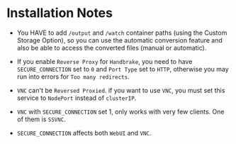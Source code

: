# Installation Notes

- You HAVE to add `/output` and `/watch` container paths (using the Custom Storage Option), so you can use the automatic conversion feature and also be able to access the converted files (manual or automatic).

- If you enable `Reverse Proxy` for `Handbrake`, you need to have `SECURE_CONNECTION` set to `0` and `Port Type` set to `HTTP`, otherwise you may run into errors for `Too many redirects`.
- `VNC` can't be `Reversed Proxied`. if you want to use `VNC`, you must set this service to `NodePort` instead of `clusterIP`.
- `VNC` with `SECURE_CONNECTION` set 1, only works with very few clients. One of them is `SSVNC`.
- `SECURE_CONNECTION` affects both `WebUI` and `VNC`.

